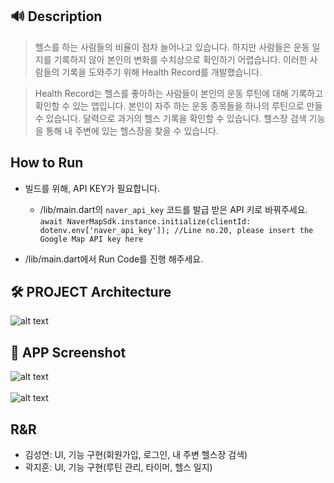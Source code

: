 ## 🔊 Description
> 헬스를 하는 사람들의 비율이 점차 늘어나고 있습니다.
하지만 사람들은 운동 일지를 기록하지 않아 본인의 변화를 수치상으로 확인하기 어렵습니다.
이러한 사람들의 기록을 도와주기 위해 Health Record를 개발했습니다.

> Health Record는 헬스를 좋아하는 사람들이 본인의 운동 루틴에 대해 기록하고 확인할 수 있는 앱입니다.
본인이 자주 하는 운동 종목들을 하나의 루틴으로 만들 수 있습니다.
달력으로 과거의 헬스 기록을 확인할 수 있습니다.
헬스장 검색 기능을 통해 내 주변에 있는 헬스장을 찾을 수 있습니다.

## How to Run
* 빌드를 위해, API KEY가 필요합니다.
  *  /lib/main.dart의 `naver_api_key` 코드를 발급 받은 API 키로 바꿔주세요.
```await NaverMapSdk.instance.initialize(clientId: dotenv.env['naver_api_key']); //Line no.20, please insert the Google Map API key here```

* /lib/main.dart에서 Run Code를 진행 해주세요.

## 🛠️ PROJECT Architecture
![alt text](image-2.png)

## 📱 APP Screenshot

![alt text](image-1.png)
<br>
<br>
![alt text](image.png)

## R&R
* 김성연: UI, 기능 구현(회원가입, 로그인, 내 주변 헬스장 검색)
* 곽지훈: UI, 기능 구현(루틴 관리, 타이머, 헬스 일지)



